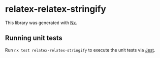 # relatex-relatex-stringify

This library was generated with [Nx](https://nx.dev).

## Running unit tests

Run `nx test relatex-relatex-stringify` to execute the unit tests via [Jest](https://jestjs.io).
